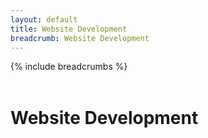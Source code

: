 ```yaml
---
layout: default
title: Website Development
breadcrumb: Website Development
---
```

{% include breadcrumbs %}
<br>
<br>
# Website Development
